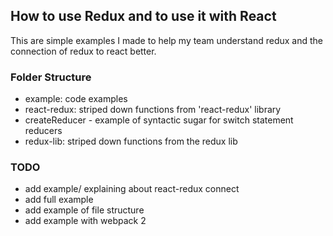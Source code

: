 ## How to use Redux and to use it with React

This are simple examples I made to help my team understand redux and the connection of redux to react better.

### Folder Structure
- example:  code examples
- react-redux: striped down functions from 'react-redux' library
- createReducer - example of syntactic sugar for switch statement reducers
- redux-lib: striped down functions from the redux lib


### TODO
- add example/ explaining about react-redux connect
- add full example
- add example of file structure
- add example with webpack 2

